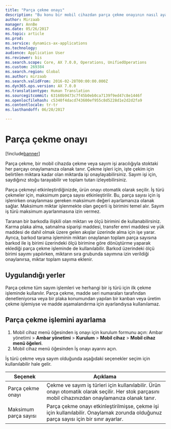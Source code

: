 ```yaml
---
title: "Parça çekme onayı"
description: "Bu konu bir mobil cihazdan parça çekme onayının nasıl ayarlanacağını ve uygulanacağını açıklamaktadır."
author: Mirzaab
manager: AnnBe
ms.date: 05/26/2017
ms.topic: article
ms.prod: 
ms.service: dynamics-ax-applications
ms.technology: 
audience: Application User
ms.reviewer: bis
ms.search.scope: Core, AX 7.0.0, Operations, UnifiedOperations
ms.custom: 269384
ms.search.region: Global
ms.author: mirzaab
ms.search.validFrom: 2016-02-28T00:00:00.000Z
ms.dyn365.ops.version: AX 7.0.0
ms.translationtype: Human Translation
ms.sourcegitcommit: 63160b9473c7f45b0eb0ca7139f9ed47c8e1446f
ms.openlocfilehash: c5340f4dacd743600ef955c8d5228d1e2d2d2fa9
ms.contentlocale: tr-tr
ms.lasthandoff: 06/20/2017

---
```


# <a name="piece-picking-confirmation"></a>Parça çekme onayı

[!include[banner](../includes/banner.md)]

Parça çekme, bir mobil cihazda çekme veya sayım işi aracılığıyla stoktaki her parçayı onaylamanıza olanak tanır. Çekme işleri için, işte çekim için belirtilen miktara kadar olan miktarda işi onaylayabilirsiniz. Sayım işi için, saydığınız stoğu tarayabilir ve toplam tutarı izleyebilirsiniz.

Parça çekmeyi etkinleştirdiğinizde, ürün onayı otomatik olarak seçilir. İş türü çekmeler için, maksimum parça sayısı etkinleştirilir. Bu, parça sayısı için iş işlenirken onaylanması gereken maksimum değeri ayarlamanıza olanak sağlar. Maksimum miktar işlenmekte olan geçerli iş birimini temel alır. Sayım iş türü maksimum ayarlanmasına izin vermez.

Taranan bir barkodla ilişkili olan miktarı ve ölçü birimini de kullanabilirsiniz. Karma plaka alma, satınalma siparişi maddesi, transfer emri maddesi ve yük maddesi de dahil olmak üzere gelen akışlar üzerinde alma için işe yarar. Ayrıca, barkod tarama işleminin miktarı onaylanan toplam parça sayısına barkod ile iş birimi üzerindeki ölçü birimine göre dönüştürme yaparak eklediği parça çekme işleminde de kullanılabilir. Barkod üzerindeki ölçü birimi sayımı yapılırken, miktarın sıra grubunda sayımına izin verildiği onaylanırsa, miktar toplam sayıma eklenir.

## <a name="where-it-applies"></a>Uygulandığı yerler

Parça çekme tüm sayım işlemleri ve herhangi bir iş türü için ilk çekme işleminde kullanılır. Parça çekme, madde seri numaraları tarafından denetleniyorsa veya bir plaka konumundan yapılan bir kanban veya üretim çekme işlemiyse ve madde aşamalandırma için ayarlandıysa kullanılamaz.

## <a name="set-up-piece-picking"></a>Parça çekme işlemini ayarlama

1.  Mobil cihaz menü öğesinden iş onayı için kurulum formunu açın: Ambar yönetimi > **Ambar yönetimi** > **Kurulum** > **Mobil cihaz** > **Mobil cihaz menü öğeleri**. 
2. Mobil cihaz menü öğesinden İş onayı ayarını açın.

İş türü çekme veya sayım olduğunda aşağıdaki seçenekler seçim için kullanılabilir hale gelir.

| Seçenek        | Açıklama   | 
| ------------- | ------------- |
| Parça çekme onayı   | Çekme ve sayım iş türleri için kullanılabilir. Ürün onayı otomatik olarak seçilir. Her stok parçasını mobil cihazınızdan onaylamanıza olanak tanır. | 
| Maksimum parça sayısı     | Parça çekme onayı etkinleştirilmişse, çekme işi için kullanılabilir. Onaylamak zorunda olduğunuz parça sayısı için bir sınır ayarlar. |  

